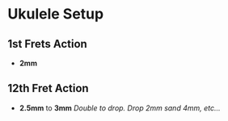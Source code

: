 # Ukulele Setup
## 1st Frets Action 
- **2mm**

## 12th Fret Action
- **2.5mm** to **3mm**
*Double to drop. Drop 2mm sand 4mm, etc…*

